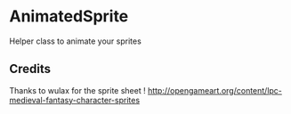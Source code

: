 # AnimatedSprite
Helper class to animate your sprites

## Credits
Thanks to wulax for the sprite sheet !
http://opengameart.org/content/lpc-medieval-fantasy-character-sprites
